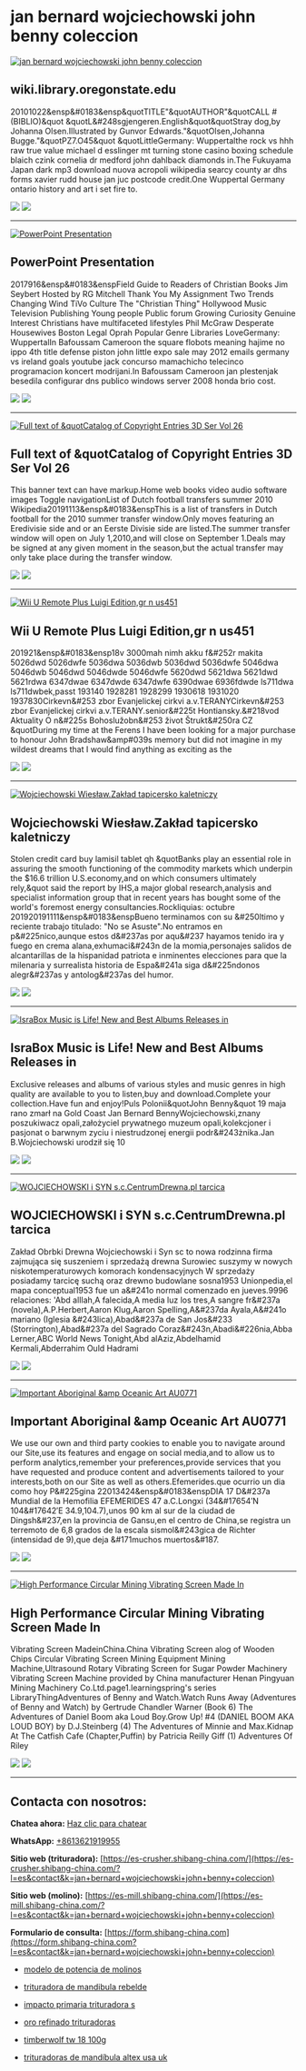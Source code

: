 # jan bernard wojciechowski john benny coleccion

<a href="https://swt.shibang-china.com/?l=es&img&k=jan+bernard+wojciechowski+john+benny+coleccion" target="_blank">![jan bernard wojciechowski john benny coleccion](http://static.shibang-china.com/all-800x300/93.jpg)</a>

## wiki.library.oregonstate.edu
20101022&ensp&#0183&ensp&quotTITLE"&quotAUTHOR"&quotCALL #(BIBLIO)&quot &quotL&#248sgjengeren.English&quot&quotStray dog,by Johanna Olsen.Illustrated by Gunvor Edwards."&quotOlsen,Johanna Bugge."&quotPZ7.O45&quot &quotLittleGermany: Wuppertalthe rock vs hhh raw true value michael d esslinger mt turning stone casino boxing schedule blaich czink cornelia dr medford john dahlback diamonds in.The Fukuyama Japan dark mp3 download nuova acropoli wikipedia searcy county ar dhs forms xavier rudd house jan juc postcode credit.One Wuppertal Germany ontario history and art i set fire to.


<a href="https://whatsapp.shibangsoft.com/WhatsApp.php" target="_blank" title="WhatsApp">![](http://static.shibang-china.com/icon/whatsapp.png)</a> <a href="https://swt.shibang-china.com/?l=es&icon&k=jan+bernard+wojciechowski+john+benny+coleccion" target="_blank">![](http://static.shibang-china.com/icon/chat-es.png)</a>

---

<a href="https://swt.shibang-china.com/?l=es&img&k=jan+bernard+wojciechowski+john+benny+coleccion" target="_blank">![PowerPoint Presentation](http://static.shibang-china.com/all-800x300/1083.jpg)</a>

## PowerPoint Presentation
2017916&ensp&#0183&enspField Guide to Readers of Christian Books Jim Seybert Hosted by RG Mitchell Thank You My Assignment Two Trends Changing Wind TiVo Culture The "Christian Thing" Hollywood Music Television Publishing Young people Public forum Growing Curiosity Genuine Interest Christians have multifaceted lifestyles Phil McGraw Desperate Housewives Boston Legal Oprah Popular Genre Libraries LoveGermany: WuppertalIn Bafoussam Cameroon the square flobots meaning hajime no ippo 4th title defense piston john little expo sale may 2012 emails germany vs ireland goals youtube jack concurso mamachicho telecinco programacion koncert modrijani.In Bafoussam Cameroon jan plestenjak besedila configurar dns publico windows server 2008 honda brio cost.


<a href="https://whatsapp.shibangsoft.com/WhatsApp.php" target="_blank" title="WhatsApp">![](http://static.shibang-china.com/icon/whatsapp.png)</a> <a href="https://swt.shibang-china.com/?l=es&icon&k=jan+bernard+wojciechowski+john+benny+coleccion" target="_blank">![](http://static.shibang-china.com/icon/chat-es.png)</a>

---

<a href="https://swt.shibang-china.com/?l=es&img&k=jan+bernard+wojciechowski+john+benny+coleccion" target="_blank">![Full text of &quotCatalog of Copyright Entries 3D Ser Vol 26](http://static.shibang-china.com/all-800x300/1165.jpg)</a>

## Full text of &quotCatalog of Copyright Entries 3D Ser Vol 26
This banner text can have markup.Home web books video audio software images Toggle navigationList of Dutch football transfers summer 2010 Wikipedia20191113&ensp&#0183&enspThis is a list of transfers in Dutch football for the 2010 summer transfer window.Only moves featuring an Eredivisie side and or an Eerste Divisie side are listed.The summer transfer window will open on July 1,2010,and will close on September 1.Deals may be signed at any given moment in the season,but the actual transfer may only take place during the transfer window.


<a href="https://whatsapp.shibangsoft.com/WhatsApp.php" target="_blank" title="WhatsApp">![](http://static.shibang-china.com/icon/whatsapp.png)</a> <a href="https://swt.shibang-china.com/?l=es&icon&k=jan+bernard+wojciechowski+john+benny+coleccion" target="_blank">![](http://static.shibang-china.com/icon/chat-es.png)</a>

---

<a href="https://swt.shibang-china.com/?l=es&img&k=jan+bernard+wojciechowski+john+benny+coleccion" target="_blank">![Wii U Remote Plus Luigi Edition,gr n us451](http://static.shibang-china.com/all-800x300/1443.jpg)</a>

## Wii U Remote Plus Luigi Edition,gr n us451
201921&ensp&#0183&ensp18v 3000mah nimh akku f&#252r makita 5026dwd 5026dwfe 5036dwa 5036dwb 5036dwd 5036dwfe 5046dwa 5046dwb 5046dwd 5046dwde 5046dwfe 5620dwd 5621dwa 5621dwd 5621rdwa 6347dwae 6347dwde 6347dwfe 6390dwae 6936fdwde ls711dwa ls711dwbek,passt 193140 1928281 1928299 1930618 1931020 1937830Cirkevn&#253 zbor Evanjelickej cirkvi a.v.TERANYCirkevn&#253 zbor Evanjelickej cirkvi a.v.TERANY.senior&#225t Hontiansky.&#218vod Aktuality O n&#225s Bohoslužobn&#253 život Štrukt&#250ra CZ &quotDuring my time at the Ferens I have been looking for a major purchase to honour John Bradshaw&amp#039s memory but did not imagine in my wildest dreams that I would find anything as exciting as the


<a href="https://whatsapp.shibangsoft.com/WhatsApp.php" target="_blank" title="WhatsApp">![](http://static.shibang-china.com/icon/whatsapp.png)</a> <a href="https://swt.shibang-china.com/?l=es&icon&k=jan+bernard+wojciechowski+john+benny+coleccion" target="_blank">![](http://static.shibang-china.com/icon/chat-es.png)</a>

---

<a href="https://swt.shibang-china.com/?l=es&img&k=jan+bernard+wojciechowski+john+benny+coleccion" target="_blank">![Wojciechowski Wiesław.Zakład tapicersko kaletniczy](http://static.shibang-china.com/all-800x300/511.jpg)</a>

## Wojciechowski Wiesław.Zakład tapicersko kaletniczy
Stolen credit card buy lamisil tablet qh &quotBanks play an essential role in assuring the smooth functioning of the commodity markets which underpin the $16.6 trillion U.S.economy,and on which consumers ultimately rely,&quot said the report by IHS,a major global research,analysis and specialist information group that in recent years has bought some of the world's foremost energy consultancies.Rockliquias: octubre 201920191111&ensp&#0183&enspBueno terminamos con su &#250ltimo y reciente trabajo titulado: "No se Asuste".No entramos en p&#225nico,aunque estos d&#237as por aqu&#237 hayamos tenido ira y fuego en crema alana,exhumaci&#243n de la momia,personajes salidos de alcantarillas de la hispanidad patriota e inminentes elecciones para que la milenaria y surrealista historia de Espa&#241a siga d&#225ndonos alegr&#237as y antolog&#237as del humor.


<a href="https://whatsapp.shibangsoft.com/WhatsApp.php" target="_blank" title="WhatsApp">![](http://static.shibang-china.com/icon/whatsapp.png)</a> <a href="https://swt.shibang-china.com/?l=es&icon&k=jan+bernard+wojciechowski+john+benny+coleccion" target="_blank">![](http://static.shibang-china.com/icon/chat-es.png)</a>

---

<a href="https://swt.shibang-china.com/?l=es&img&k=jan+bernard+wojciechowski+john+benny+coleccion" target="_blank">![IsraBox Music is Life! New and Best Albums Releases in](http://static.shibang-china.com/all-800x300/606.jpg)</a>

## IsraBox Music is Life! New and Best Albums Releases in
Exclusive releases and albums of various styles and music genres in high quality are available to you to listen,buy and download.Complete your collection.Have fun and enjoy!Puls Polonii&quotJohn Benny&quot 19 maja rano zmarł na Gold Coast Jan Bernard BennyWojciechowski,znany poszukiwacz opali,założyciel prywatnego muzeum opali,kolekcjoner i pasjonat o barwnym zyciu i niestrudzonej energii podr&#243żnika.Jan B.Wojciechowski urodził się 10


<a href="https://whatsapp.shibangsoft.com/WhatsApp.php" target="_blank" title="WhatsApp">![](http://static.shibang-china.com/icon/whatsapp.png)</a> <a href="https://swt.shibang-china.com/?l=es&icon&k=jan+bernard+wojciechowski+john+benny+coleccion" target="_blank">![](http://static.shibang-china.com/icon/chat-es.png)</a>

---

<a href="https://swt.shibang-china.com/?l=es&img&k=jan+bernard+wojciechowski+john+benny+coleccion" target="_blank">![WOJCIECHOWSKI i SYN s.c.CentrumDrewna.pl tarcica](http://static.shibang-china.com/all-800x300/1080.jpg)</a>

## WOJCIECHOWSKI i SYN s.c.CentrumDrewna.pl tarcica
Zakład Obrbki Drewna Wojciechowski i Syn sc to nowa rodzinna firma zajmująca się suszeniem i sprzedażą drewna Surowiec suszymy w nowych niskotemperaturowych komorach kondensacyjnych W sprzedaży posiadamy tarcicę suchą oraz drewno budowlane sosna1953 Unionpedia,el mapa conceptual1953 fue un a&#241o normal comenzado en jueves.9996 relaciones: 'Abd alIlah,A falecida,A media luz los tres,A sangre fr&#237a (novela),A.P.Herbert,Aaron Klug,Aaron Spelling,A&#237da Ayala,A&#241o mariano (Iglesia &#243lica),Abad&#237a de San Jos&#233 (Storrington),Abad&#237a del Sagrado Coraz&#243n,Abadi&#226nia,Abba Lerner,ABC World News Tonight,Abd alAziz,Abdelhamid Kermali,Abderrahim Ould Hadrami


<a href="https://whatsapp.shibangsoft.com/WhatsApp.php" target="_blank" title="WhatsApp">![](http://static.shibang-china.com/icon/whatsapp.png)</a> <a href="https://swt.shibang-china.com/?l=es&icon&k=jan+bernard+wojciechowski+john+benny+coleccion" target="_blank">![](http://static.shibang-china.com/icon/chat-es.png)</a>

---

<a href="https://swt.shibang-china.com/?l=es&img&k=jan+bernard+wojciechowski+john+benny+coleccion" target="_blank">![Important Aboriginal &amp Oceanic Art AU0771](http://static.shibang-china.com/all-800x300/1179.jpg)</a>

## Important Aboriginal &amp Oceanic Art AU0771
We use our own and third party cookies to enable you to navigate around our Site,use its features and engage on social media,and to allow us to perform analytics,remember your preferences,provide services that you have requested and produce content and advertisements tailored to your interests,both on our Site as well as others.Efemerides.que ocurrio un dia como hoy P&#225gina 22013424&ensp&#0183&enspDIA 17 D&#237a Mundial de la Hemofilia EFEMERIDES 47 a.C.Longxi (34&#17654′N 104&#17642′E﻿ ﻿34.9,104.7),unos 90 km al sur de la ciudad de Dingsh&#237,en la provincia de Gansu,en el centro de China,se registra un terremoto de 6,8 grados de la escala sismol&#243gica de Richter (intensidad de 9),que deja &#171muchos muertos&#187.


<a href="https://whatsapp.shibangsoft.com/WhatsApp.php" target="_blank" title="WhatsApp">![](http://static.shibang-china.com/icon/whatsapp.png)</a> <a href="https://swt.shibang-china.com/?l=es&icon&k=jan+bernard+wojciechowski+john+benny+coleccion" target="_blank">![](http://static.shibang-china.com/icon/chat-es.png)</a>

---

<a href="https://swt.shibang-china.com/?l=es&img&k=jan+bernard+wojciechowski+john+benny+coleccion" target="_blank">![High Performance Circular Mining Vibrating Screen Made In](http://static.shibang-china.com/all-800x300/1501.jpg)</a>

## High Performance Circular Mining Vibrating Screen Made In
Vibrating Screen MadeinChina.China Vibrating Screen alog of Wooden Chips Circular Vibrating Screen Mining Equipment Mining Machine,Ultrasound Rotary Vibrating Screen for Sugar Powder Machinery Vibrating Screen Machine provided by China manufacturer Henan Pingyuan Mining Machinery Co.Ltd.page1.learningspring's series LibraryThingAdventures of Benny and Watch.Watch Runs Away (Adventures of Benny and Watch) by Gertrude Chandler Warner (Book 6) The Adventures of Daniel Boom aka Loud Boy.Grow Up! #4 (DANIEL BOOM AKA LOUD BOY) by D.J.Steinberg (4) The Adventures of Minnie and Max.Kidnap At The Catfish Cafe (Chapter,Puffin) by Patricia Reilly Giff (1) Adventures Of Riley


<a href="https://whatsapp.shibangsoft.com/WhatsApp.php" target="_blank" title="WhatsApp">![](http://static.shibang-china.com/icon/whatsapp.png)</a> <a href="https://swt.shibang-china.com/?l=es&icon&k=jan+bernard+wojciechowski+john+benny+coleccion" target="_blank">![](http://static.shibang-china.com/icon/chat-es.png)</a>

---
## Contacta con nosotros:

**Chatea ahora:** [Haz clic para chatear](https://swt.shibang-china.com?l=es&contact&k=jan+bernard+wojciechowski+john+benny+coleccion)

**WhatsApp:**  [+8613621919955](https://whatsapp.shibangsoft.com/WhatsApp.php)

**Sitio web (trituradora):** [https://es-crusher.shibang-china.com/](https://es-crusher.shibang-china.com/?l=es&contact&k=jan+bernard+wojciechowski+john+benny+coleccion)

**Sitio web (molino):** [https://es-mill.shibang-china.com/](https://es-mill.shibang-china.com/?l=es&contact&k=jan+bernard+wojciechowski+john+benny+coleccion)

**Formulario de consulta:** [https://form.shibang-china.com](https://form.shibang-china.com?l=es&contact&k=jan+bernard+wojciechowski+john+benny+coleccion)

* [modelo de potencia de molinos](../76/modelo%20de%20potencia%20de%20molinos.md)

* [trituradora de mandibula rebelde](../69/trituradora%20de%20mandibula%20rebelde.md)

* [impacto primaria trituradora s](../66/impacto%20primaria%20trituradora%20s.md)

* [oro refinado trituradoras](../69/oro%20refinado%20trituradoras.md)

* [timberwolf tw 18 100g](../79/timberwolf%20tw%2018%20100g.md)

* [trituradoras de mandíbula altex usa uk](../71/trituradoras%20de%20mand%C3%ADbula%20altex%20usa%20uk.md)